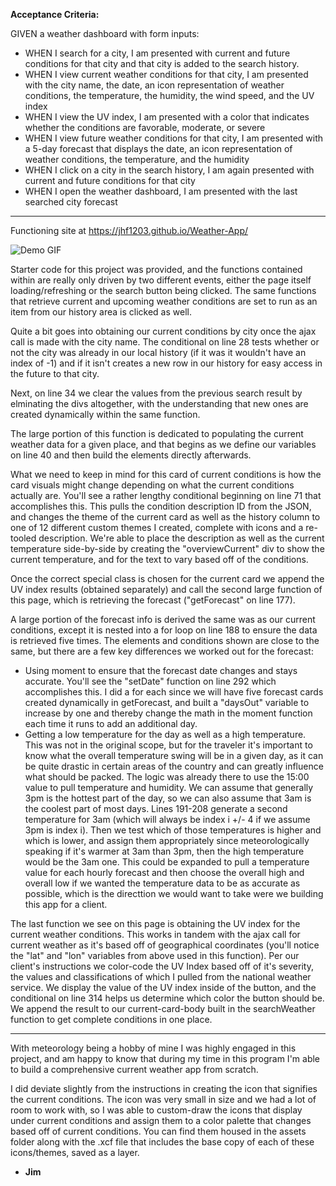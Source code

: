 **Acceptance Criteria:**

GIVEN a weather dashboard with form inputs:

- WHEN I search for a city, I am presented with current and future conditions for that city and that city is added to the search history.
- WHEN I view current weather conditions for that city, I am presented with the city name, the date, an icon representation of weather conditions, the temperature, the humidity, the wind speed, and the UV index
- WHEN I view the UV index, I am presented with a color that indicates whether the conditions are favorable, moderate, or severe
- WHEN I view future weather conditions for that city, I am presented with a 5-day forecast that displays the date, an icon representation of weather conditions, the temperature, and the humidity
- WHEN I click on a city in the search history, I am again presented with current and future conditions for that city
- WHEN I open the weather dashboard, I am presented with the last searched city forecast

__________________________________________________

Functioning site at https://jhf1203.github.io/Weather-App/

![Demo GIF](./assets/weather-app-demo.gif)

Starter code for this project was provided, and the functions contained within are really only driven by two different events, either the page itself loading/refreshing or the search button being clicked.  The same functions that retrieve current and upcoming weather conditions are set to run as an item from our history area is clicked as well.  

Quite a bit goes into obtaining our current conditions by city once the ajax call is made with the city name.  The conditional on line 28 tests whether or not the city was already in our local history (if it was it wouldn't have an index of -1) and if it isn't creates a new row in our history for easy access in the future to that city.  

Next, on line 34 we clear the values from the previous search result by elminating the divs altogether, with the understanding that new ones are created dynamically within the same function.  

The large portion of this function is dedicated to populating the current weather data for a given place, and that begins as we define our variables on line 40 and then build the elements directly afterwards.  

What we need to keep in mind for this card of current conditions is how the card visuals might change depending on what the current conditions actually are.  You'll see a rather lengthy conditional beginning on line 71 that accomplishes this.  This pulls the condition description ID from the JSON, and changes the theme of the current card as well as the history column to one of 12 different custom themes I created, complete with icons and a re-tooled description.  We're able to place the description as well as the current temperature side-by-side by creating the "overviewCurrent" div to show the current temperature, and for the text to vary based off of the conditions.  

Once the correct special class is chosen for the current card we append the UV index results (obtained separately) and call the second large function of this page, which is retrieving the forecast ("getForecast" on line 177). 

A large portion of the forecast info is derived the same was as our current conditions, except it is nested into a for loop on line 188 to ensure the data is retrieved five times.  The elements and conditions shown are close to the same, but there are a few key differences we worked out for the forecast:
- Using moment to ensure that the forecast date changes and stays accurate.  You'll see the "setDate" function on line 292 which accomplishes this.  I did a for each since we will have five forecast cards created dynamically in getForecast, and built a "daysOut" variable to increase by one and thereby change the math in the moment function each time it runs to add an additional day.  
- Getting a low temperature for the day as well as a high temperature.  This was not in the original scope, but for the traveler it's important to know what the overall temperature swing will be in a given day, as it can be quite drastic in certain areas of the country and can greatly influence what should be packed.  The logic was already there to use the 15:00 value to pull temperature and humidity.  We can assume that generally 3pm is the hottest part of the day, so we can also assume that 3am is the coolest part of most days.  Lines 191-208 generate a second temperature for 3am (which will always be index i +/- 4 if we assume 3pm is index i).  Then we test which of those temperatures is higher and which is lower, and assign them appropriately since meteorologically speaking if it's warmer at 3am than 3pm, then the high temperature would be the 3am one.  This could be expanded to pull a temperature value for each hourly forecast and then choose the overall high and overall low if we wanted the temperature data to be as accurate as possible, which is the directtion we would want to take were we building this app for a client.

The last function we see on this page is obtaining the UV index for the current weather conditions.  This works in tandem with the ajax call for current weather as it's based off of geographical coordinates (you'll notice the "lat" and "lon" variables from above used in this function).  Per our client's instructions we color-code the UV Index based off of it's severity, the values and classifications of which I pulled from the national weather service.  We display the value of the UV index inside of the button, and the conditional on line 314 helps us determine which color the button should be.  We append the result to our current-card-body built in the searchWeather function to get complete conditions in one place.

__________________________________________________

With meteorology being a hobby of mine I was highly engaged in this project, and am happy to know that during my time in this program I'm able to build a comprehensive current weather app from scratch.  

I did deviate slightly from the instructions in creating the icon that signifies the current conditions.  The icon was very small in size and we had a lot of room to work with, so I was able to custom-draw the icons that display under current conditions and assign them to a color palette that changes based off of current conditions.  You can find them housed in the assets folder along with the .xcf file that includes the base copy of each of these icons/themes, saved as a layer.  

- **Jim**






